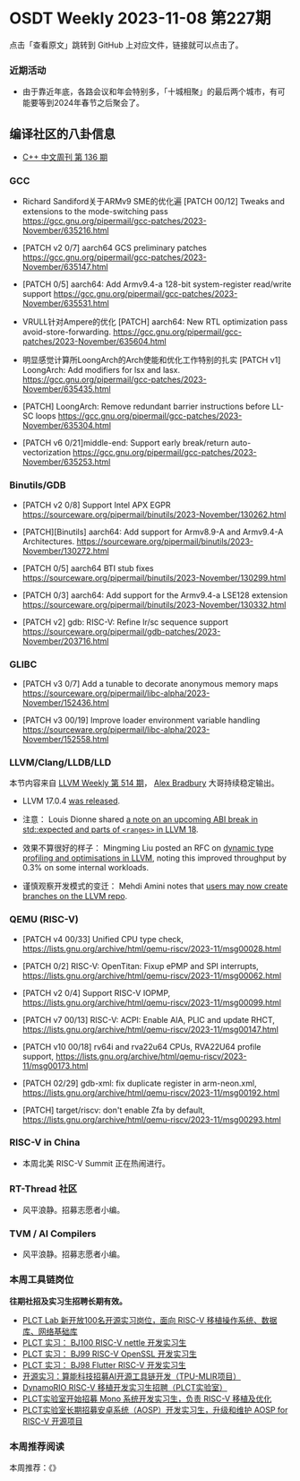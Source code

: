 # OSDT Weekly 2023-11-08 第227期

点击「查看原文」跳转到 GitHub 上对应文件，链接就可以点击了。

### 近期活动

- 由于靠近年底，各路会议和年会特别多，「十城相聚」的最后两个城市，有可能要等到2024年春节之后聚会了。

## 编译社区的八卦信息

- [C++ 中文周刊 第 136 期](https://mp.weixin.qq.com/s/TZ66LST2SFu5t44WTV2wnw)

### GCC

- Richard Sandiford关于ARMv9 SME的优化遍
  [PATCH 00/12] Tweaks and extensions to the mode-switching pass
  https://gcc.gnu.org/pipermail/gcc-patches/2023-November/635216.html

- [PATCH v2 0/7] aarch64 GCS preliminary patches
  https://gcc.gnu.org/pipermail/gcc-patches/2023-November/635147.html

- [PATCH 0/5] aarch64: Add Armv9.4-a 128-bit system-register read/write support
  https://gcc.gnu.org/pipermail/gcc-patches/2023-November/635531.html

- VRULL针对Ampere的优化
  [PATCH] aarch64: New RTL optimization pass avoid-store-forwarding.
  https://gcc.gnu.org/pipermail/gcc-patches/2023-November/635604.html

- 明显感觉计算所LoongArch的Arch使能和优化工作特别的扎实
  [PATCH v1] LoongArch: Add modifiers for lsx and lasx.
  https://gcc.gnu.org/pipermail/gcc-patches/2023-November/635435.html

- [PATCH] LoongArch: Remove redundant barrier instructions before LL-SC loops
  https://gcc.gnu.org/pipermail/gcc-patches/2023-November/635304.html

- [PATCH v6 0/21]middle-end: Support early break/return auto-vectorization
  https://gcc.gnu.org/pipermail/gcc-patches/2023-November/635253.html

### Binutils/GDB

- [PATCH v2 0/8] Support Intel APX EGPR
  https://sourceware.org/pipermail/binutils/2023-November/130262.html

- [PATCH][Binutils] aarch64: Add support for Armv8.9-A and Armv9.4-A Architectures.
  https://sourceware.org/pipermail/binutils/2023-November/130272.html

- [PATCH 0/5] aarch64 BTI stub fixes
  https://sourceware.org/pipermail/binutils/2023-November/130299.html

- [PATCH 0/3] aarch64: Add support for the Armv9.4-a LSE128 extension
  https://sourceware.org/pipermail/binutils/2023-November/130332.html

- [PATCH v2] gdb: RISC-V: Refine lr/sc sequence support
  https://sourceware.org/pipermail/gdb-patches/2023-November/203716.html

### GLIBC

- [PATCH v3 0/7] Add a tunable to decorate anonymous memory maps
  https://sourceware.org/pipermail/libc-alpha/2023-November/152436.html

- [PATCH v3 00/19] Improve loader environment variable handling
  https://sourceware.org/pipermail/libc-alpha/2023-November/152558.html

### LLVM/Clang/LLDB/LLD

本节内容来自 [LLVM Weekly 第 514 期](http://llvmweekly.org/issue/514)，
[Alex Bradbury](https://www.linkedin.com/in/alex-bradbury/) 大哥持续稳定输出。

* LLVM 17.0.4 [was released](https://discourse.llvm.org/t/llvm-17-0-4-released/74548).

* 注意： Louis Dionne shared [a note on an upcoming ABI break in std::expected and parts of `<ranges>` in LLVM 18](https://discourse.llvm.org/t/libc-vendor-announcement-upcoming-abi-break-in-std-expected-and-parts-of-ranges-in-llvm-18/74561).

* 效果不算很好的样子： Mingming Liu posted an RFC on [dynamic type profiling and optimisations in LLVM](https://discourse.llvm.org/t/rfc-dynamic-type-profiling-and-optimizations-in-llvm/74600), noting this improved throughput by 0.3% on some internal workloads.

* 谨慎观察开发模式的变迁： Mehdi Amini notes that [users may now create branches on the LLVM repo](https://discourse.llvm.org/t/rfc-dynamic-type-profiling-and-optimizations-in-llvm/74600).

### QEMU (RISC-V)

- [PATCH v4 00/33] Unified CPU type check,
  https://lists.gnu.org/archive/html/qemu-riscv/2023-11/msg00028.html

- [PATCH 0/2] RISC-V: OpenTitan: Fixup ePMP and SPI interrupts,
  https://lists.gnu.org/archive/html/qemu-riscv/2023-11/msg00062.html

- [PATCH v2 0/4] Support RISC-V IOPMP,
  https://lists.gnu.org/archive/html/qemu-riscv/2023-11/msg00099.html

- [PATCH v7 00/13] RISC-V: ACPI: Enable AIA, PLIC and update RHCT,
  https://lists.gnu.org/archive/html/qemu-riscv/2023-11/msg00147.html

- [PATCH v10 00/18] rv64i and rva22u64 CPUs, RVA22U64 profile support,
  https://lists.gnu.org/archive/html/qemu-riscv/2023-11/msg00173.html

- [PATCH 02/29] gdb-xml: fix duplicate register in arm-neon.xml,
  https://lists.gnu.org/archive/html/qemu-riscv/2023-11/msg00192.html

- [PATCH] target/riscv: don't enable Zfa by default,
  https://lists.gnu.org/archive/html/qemu-riscv/2023-11/msg00293.html

### RISC-V in China

- 本周北美 RISC-V Summit 正在热闹进行。

### RT-Thread 社区

- 风平浪静。招募志愿者小编。

### TVM / AI Compilers

- 风平浪静。招募志愿者小编。

### 本周工具链岗位

**往期社招及实习生招聘长期有效。**

- [PLCT Lab 新开放100名开源实习岗位，面向 RISC-V 移植操作系统、数据库、网络基础库](https://mp.weixin.qq.com/s/ebvIxcplB8Jtw18LMoXTTQ)
- [PLCT 实习： BJ100 RISC-V nettle 开发实习生](https://mp.weixin.qq.com/s/GEUKRlxILFpdHQbv-yxWQQ)
- [PLCT 实习： BJ99 RISC-V OpenSSL 开发实习生](https://mp.weixin.qq.com/s/pzy6sbW50r3aLw3Dt36oBQ)
- [PLCT 实习： BJ98 Flutter RISC-V 开发实习生](https://mp.weixin.qq.com/s/gQYT_rhtLE8jGg6WWAztDA)
- [开源实习：算能科技招募AI开源工具链开发（TPU-MLIR项目）](https://mp.weixin.qq.com/s/IBJh0ip4k11PzIMZecsWSw)
- [DynamoRIO RISC-V 移植开发实习生招聘（PLCT实验室）](https://mp.weixin.qq.com/s/J_5TjT6DOqeOXJXQI5VQxw)
- [PLCT实验室开始招募 Mono 系统开发实习生，负责 RISC-V 移植及优化](https://mp.weixin.qq.com/s/whEW7Hay1jIP1tBzIPay1A)
- [PLCT实验室长期招募安卓系统（AOSP）开发实习生，升级和维护 AOSP for RISC-V 开源项目](https://mp.weixin.qq.com/s/dJP2cEB1nex2inR5c-cJog)


### 本周推荐阅读

本周推荐：《》

